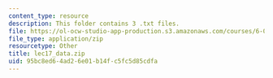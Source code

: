 ```yaml
---
content_type: resource
description: This folder contains 3 .txt files.
file: https://ol-ocw-studio-app-production.s3.amazonaws.com/courses/6-00sc-introduction-to-computer-science-and-programming-spring-2011/95bc8ed64ad26e01b14fc5fc5d85cdfa_lec17_data.zip
file_type: application/zip
resourcetype: Other
title: lec17_data.zip
uid: 95bc8ed6-4ad2-6e01-b14f-c5fc5d85cdfa
---
```

